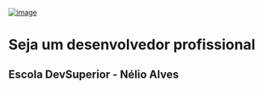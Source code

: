 [![image](https://user-images.githubusercontent.com/81485964/179372668-2d5e5895-e5ba-4827-94a6-0301bfae6c78.png)](https://devsuperior.com.br/evento-sds?episodio=1)

# Seja um desenvolvedor profissional

## Escola DevSuperior - Nélio Alves
